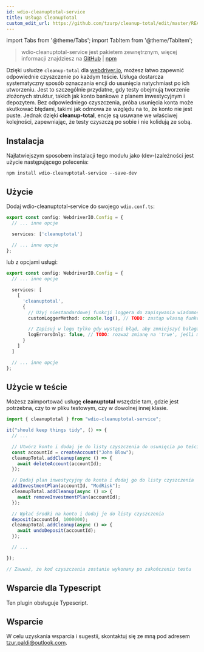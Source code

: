 ```yaml
---
id: wdio-cleanuptotal-service
title: Usługa CleanupTotal
custom_edit_url: https://github.com/tzurp/cleanup-total/edit/master/README.md
---
```


import Tabs from '@theme/Tabs';
import TabItem from '@theme/TabItem';

> wdio-cleanuptotal-service jest pakietem zewnętrznym, więcej informacji znajdziesz na [GitHub](https://github.com/tzurp/cleanup-total) | [npm](https://www.npmjs.com/package/wdio-cleanuptotal-service)

Dzięki usłudze `cleanup-total` dla [webdriver.io](https://webdriver.io/), możesz łatwo zapewnić odpowiednie czyszczenie po każdym teście. Usługa dostarcza systematyczny sposób oznaczania encji do usunięcia natychmiast po ich utworzeniu. Jest to szczególnie przydatne, gdy testy obejmują tworzenie złożonych struktur, takich jak konto bankowe z planem inwestycyjnym i depozytem. Bez odpowiedniego czyszczenia, próba usunięcia konta może skutkować błędami, takimi jak odmowa ze względu na to, że konto nie jest puste. Jednak dzięki __cleanup-total__, encje są usuwane we właściwej kolejności, zapewniając, że testy czyszczą po sobie i nie kolidują ze sobą.

## Instalacja
Najłatwiejszym sposobem instalacji tego modułu jako (dev-)zależności jest użycie następującego polecenia:

```
npm install wdio-cleanuptotal-service --save-dev
```

## Użycie

Dodaj wdio-cleanuptotal-service do swojego `wdio.conf.ts`:

```typescript
export const config: WebdriverIO.Config = {
  // ... inne opcje

  services: ['cleanuptotal']

  // ... inne opcje
};
```

lub z opcjami usługi:

```typescript
export const config: WebdriverIO.Config = {
  // ... inne opcje

  services: [
    [
      'cleanuptotal',
      {
        // Użyj niestandardowej funkcji loggera do zapisywania wiadomości w raporcie testu
        customLoggerMethod: console.log(), // TODO: zastąp własną funkcją loggera, jeśli to konieczne

        // Zapisuj w logu tylko gdy wystąpi błąd, aby zmniejszyć bałagan
        logErrorsOnly: false, // TODO: rozważ zmianę na 'true', jeśli masz zbyt wiele wiadomości w raporcie
      }
    ]
  ]

  // ... inne opcje
};
```

## Użycie w teście

Możesz zaimportować usługę __cleanuptotal__ wszędzie tam, gdzie jest potrzebna, czy to w pliku testowym, czy w dowolnej innej klasie.

```typescript
import { cleanuptotal } from "wdio-cleanuptotal-service";

it("should keep things tidy", () => {
  // ...

  // Utwórz konto i dodaj je do listy czyszczenia do usunięcia po teście
  const accountId = createAccount("John Blow");
  cleanupTotal.addCleanup(async () => {
    await deleteAccount(accountId);
  });

  // Dodaj plan inwestycyjny do konta i dodaj go do listy czyszczenia
  addInvestmentPlan(accountId, "ModRisk");
  cleanupTotal.addCleanup(async () => {
    await removeInvestmentPlan(accountId);
  });

  // Wpłać środki na konto i dodaj je do listy czyszczenia
  deposit(accountId, 1000000);
  cleanupTotal.addCleanup(async () => {
    await undoDeposit(accountId);
  });

  // ...

});

// Zauważ, że kod czyszczenia zostanie wykonany po zakończeniu testu
```

## Wsparcie dla Typescript

Ten plugin obsługuje Typescript.

## Wsparcie

W celu uzyskania wsparcia i sugestii, skontaktuj się ze mną pod adresem [tzur.paldi@outlook.com](https://github.com/tzurp/cleanup-total/blob/master/mailto:tzur.paldi@outlook.com).